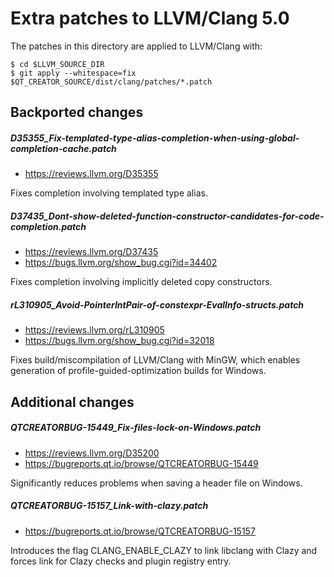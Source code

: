 Extra patches to LLVM/Clang 5.0
===============================

The patches in this directory are applied to LLVM/Clang with:

    $ cd $LLVM_SOURCE_DIR
    $ git apply --whitespace=fix $QT_CREATOR_SOURCE/dist/clang/patches/*.patch

Backported changes
------------------

##### D35355_Fix-templated-type-alias-completion-when-using-global-completion-cache.patch

* <https://reviews.llvm.org/D35355>

Fixes completion involving templated type alias.

##### D37435_Dont-show-deleted-function-constructor-candidates-for-code-completion.patch

* <https://reviews.llvm.org/D37435>
* <https://bugs.llvm.org/show_bug.cgi?id=34402>

Fixes completion involving implicitly deleted copy constructors.

##### rL310905_Avoid-PointerIntPair-of-constexpr-EvalInfo-structs.patch

* <https://reviews.llvm.org/rL310905>
* <https://bugs.llvm.org/show_bug.cgi?id=32018>

Fixes build/miscompilation of LLVM/Clang with MinGW, which enables generation
of profile-guided-optimization builds for Windows.

Additional changes
------------------

##### QTCREATORBUG-15449_Fix-files-lock-on-Windows.patch

* <https://reviews.llvm.org/D35200>
* <https://bugreports.qt.io/browse/QTCREATORBUG-15449>

Significantly reduces problems when saving a header file on Windows.

##### QTCREATORBUG-15157_Link-with-clazy.patch

* <https://bugreports.qt.io/browse/QTCREATORBUG-15157>

Introduces the flag CLANG_ENABLE_CLAZY to link libclang with Clazy and forces
link for Clazy checks and plugin registry entry.

